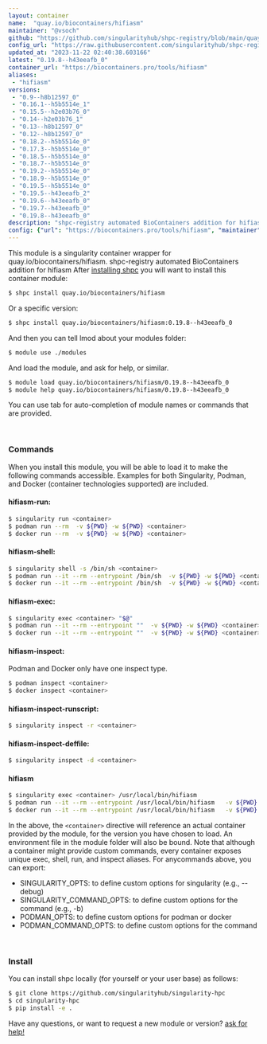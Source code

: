 ```yaml
---
layout: container
name:  "quay.io/biocontainers/hifiasm"
maintainer: "@vsoch"
github: "https://github.com/singularityhub/shpc-registry/blob/main/quay.io/biocontainers/hifiasm/container.yaml"
config_url: "https://raw.githubusercontent.com/singularityhub/shpc-registry/main/quay.io/biocontainers/hifiasm/container.yaml"
updated_at: "2023-11-22 02:40:38.603166"
latest: "0.19.8--h43eeafb_0"
container_url: "https://biocontainers.pro/tools/hifiasm"
aliases:
 - "hifiasm"
versions:
 - "0.9--h8b12597_0"
 - "0.16.1--h5b5514e_1"
 - "0.15.5--h2e03b76_0"
 - "0.14--h2e03b76_1"
 - "0.13--h8b12597_0"
 - "0.12--h8b12597_0"
 - "0.18.2--h5b5514e_0"
 - "0.17.3--h5b5514e_0"
 - "0.18.5--h5b5514e_0"
 - "0.18.7--h5b5514e_0"
 - "0.19.2--h5b5514e_0"
 - "0.18.9--h5b5514e_0"
 - "0.19.5--h5b5514e_0"
 - "0.19.5--h43eeafb_2"
 - "0.19.6--h43eeafb_0"
 - "0.19.7--h43eeafb_0"
 - "0.19.8--h43eeafb_0"
description: "shpc-registry automated BioContainers addition for hifiasm"
config: {"url": "https://biocontainers.pro/tools/hifiasm", "maintainer": "@vsoch", "description": "shpc-registry automated BioContainers addition for hifiasm", "latest": {"0.19.8--h43eeafb_0": "sha256:f0ee25fcc37af9e2260d2145b4ae54bcd43c90bd5cab777833917b5ae1a08647"}, "tags": {"0.9--h8b12597_0": "sha256:d3e1ccc462ae75a00b8c4eab3ec8d5d8335fd7eda7576d1d5c0418e2555cd507", "0.16.1--h5b5514e_1": "sha256:14c7e3b16c788dc6d621d05a75ed25b365009bcd4791dc0c65c4619c1fbf538f", "0.15.5--h2e03b76_0": "sha256:e664c4bcb49644239792f063afb7cd72d221e4274dd2372543c7ded4a7e6a92e", "0.14--h2e03b76_1": "sha256:b20aad6d6536a175cc5aad1fa3c67f2ba8c75d1a63422ca349dceb78a121235e", "0.13--h8b12597_0": "sha256:3960cb1f855429333a74342e8c7bca7daf3f67eb28bffec5194d0740e125d7ca", "0.12--h8b12597_0": "sha256:e91dfc489e6c592f01647c3e149ea8629331028f5a73c95c11f085b5bec593c9", "0.18.2--h5b5514e_0": "sha256:446da2717505c90a4ef7ac0f85988f21626ffeb7ab5e106c029707dda510100e", "0.17.3--h5b5514e_0": "sha256:52954d3b58e475e3f627e4e92995a75231904e6c2b13e1b41d1e4ad41899f0bf", "0.18.5--h5b5514e_0": "sha256:19730c5e8923ddd5d428dc5c5561ef62beb0542716ef0301dce3d674613c9e5d", "0.18.7--h5b5514e_0": "sha256:fe90ab61eb7489a0e0c12922fc7a735d2ba2c6d5d4a9f693a1f98835042af7c9", "0.19.2--h5b5514e_0": "sha256:29afc4a3e4d368ef2bfbeb0f8f0704ef70f3e6579bbaab8f6dcf17fa9cdc3e17", "0.18.9--h5b5514e_0": "sha256:07b0c7cc3b76b418ed66f5613d52208853be36f3d54424fec07e380e88b72a7a", "0.19.5--h5b5514e_0": "sha256:c07b3bc3ed172fcf1d7cc515222724b30a436492713288df3451f37c97c3f3c0", "0.19.5--h43eeafb_2": "sha256:57cbd192ec04ef59aeec57b8bf54c173829e59f4752d3f9215399cca951bc5bd", "0.19.6--h43eeafb_0": "sha256:0ca92e845855bc928b57285219596b61059ccce72aa78843ff9171564470d2e1", "0.19.7--h43eeafb_0": "sha256:acb8bf9fe27d3ac3d7c02e6d5ea2df14229ea05b3809d230e157198b68e3ef55", "0.19.8--h43eeafb_0": "sha256:f0ee25fcc37af9e2260d2145b4ae54bcd43c90bd5cab777833917b5ae1a08647"}, "docker": "quay.io/biocontainers/hifiasm", "aliases": {"hifiasm": "/usr/local/bin/hifiasm"}}
---
```


This module is a singularity container wrapper for quay.io/biocontainers/hifiasm.
shpc-registry automated BioContainers addition for hifiasm
After [installing shpc](#install) you will want to install this container module:


```bash
$ shpc install quay.io/biocontainers/hifiasm
```

Or a specific version:

```bash
$ shpc install quay.io/biocontainers/hifiasm:0.19.8--h43eeafb_0
```

And then you can tell lmod about your modules folder:

```bash
$ module use ./modules
```

And load the module, and ask for help, or similar.

```bash
$ module load quay.io/biocontainers/hifiasm/0.19.8--h43eeafb_0
$ module help quay.io/biocontainers/hifiasm/0.19.8--h43eeafb_0
```

You can use tab for auto-completion of module names or commands that are provided.

<br>

### Commands

When you install this module, you will be able to load it to make the following commands accessible.
Examples for both Singularity, Podman, and Docker (container technologies supported) are included.

#### hifiasm-run:

```bash
$ singularity run <container>
$ podman run --rm  -v ${PWD} -w ${PWD} <container>
$ docker run --rm  -v ${PWD} -w ${PWD} <container>
```

#### hifiasm-shell:

```bash
$ singularity shell -s /bin/sh <container>
$ podman run --it --rm --entrypoint /bin/sh  -v ${PWD} -w ${PWD} <container>
$ docker run --it --rm --entrypoint /bin/sh  -v ${PWD} -w ${PWD} <container>
```

#### hifiasm-exec:

```bash
$ singularity exec <container> "$@"
$ podman run --it --rm --entrypoint ""  -v ${PWD} -w ${PWD} <container> "$@"
$ docker run --it --rm --entrypoint ""  -v ${PWD} -w ${PWD} <container> "$@"
```

#### hifiasm-inspect:

Podman and Docker only have one inspect type.

```bash
$ podman inspect <container>
$ docker inspect <container>
```

#### hifiasm-inspect-runscript:

```bash
$ singularity inspect -r <container>
```

#### hifiasm-inspect-deffile:

```bash
$ singularity inspect -d <container>
```


#### hifiasm

```bash
$ singularity exec <container> /usr/local/bin/hifiasm
$ podman run --it --rm --entrypoint /usr/local/bin/hifiasm   -v ${PWD} -w ${PWD} <container> -c " $@"
$ docker run --it --rm --entrypoint /usr/local/bin/hifiasm   -v ${PWD} -w ${PWD} <container> -c " $@"
```



In the above, the `<container>` directive will reference an actual container provided
by the module, for the version you have chosen to load. An environment file in the
module folder will also be bound. Note that although a container
might provide custom commands, every container exposes unique exec, shell, run, and
inspect aliases. For anycommands above, you can export:

 - SINGULARITY_OPTS: to define custom options for singularity (e.g., --debug)
 - SINGULARITY_COMMAND_OPTS: to define custom options for the command (e.g., -b)
 - PODMAN_OPTS: to define custom options for podman or docker
 - PODMAN_COMMAND_OPTS: to define custom options for the command

<br>

### Install

You can install shpc locally (for yourself or your user base) as follows:

```bash
$ git clone https://github.com/singularityhub/singularity-hpc
$ cd singularity-hpc
$ pip install -e .
```

Have any questions, or want to request a new module or version? [ask for help!](https://github.com/singularityhub/singularity-hpc/issues)